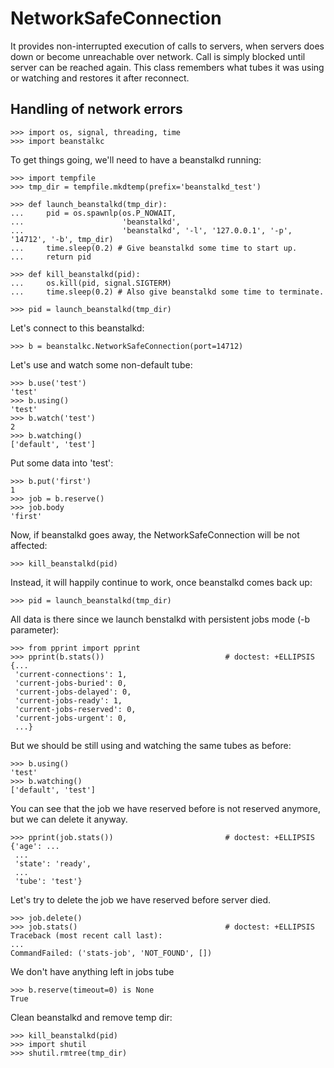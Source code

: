 NetworkSafeConnection
==================

It provides non-interrupted execution of calls to servers, when servers does down
or become unreachable over network. Call is simply blocked until server can be reached again.
This class remembers what tubes it was using or watching and restores it after reconnect.



Handling of network errors
--------------------------

    >>> import os, signal, threading, time
    >>> import beanstalkc

To get things going, we'll need to have a beanstalkd running:

    >>> import tempfile
    >>> tmp_dir = tempfile.mkdtemp(prefix='beanstalkd_test')

    >>> def launch_beanstalkd(tmp_dir):
    ...     pid = os.spawnlp(os.P_NOWAIT,
    ...                      'beanstalkd',
    ...                      'beanstalkd', '-l', '127.0.0.1', '-p', '14712', '-b', tmp_dir)
    ...     time.sleep(0.2) # Give beanstalkd some time to start up.
    ...     return pid

    >>> def kill_beanstalkd(pid):
    ...     os.kill(pid, signal.SIGTERM)
    ...     time.sleep(0.2) # Also give beanstalkd some time to terminate.

    >>> pid = launch_beanstalkd(tmp_dir)

Let's connect to this beanstalkd:

    >>> b = beanstalkc.NetworkSafeConnection(port=14712)

Let's use and watch some non-default tube:

    >>> b.use('test')
    'test'
    >>> b.using()
    'test'
    >>> b.watch('test')
    2
    >>> b.watching()
    ['default', 'test']

Put some data into 'test':

    >>> b.put('first')
    1
    >>> job = b.reserve()
    >>> job.body
    'first'

Now, if beanstalkd goes away, the NetworkSafeConnection will be not affected:

    >>> kill_beanstalkd(pid)

Instead, it will happily continue to work, once beanstalkd comes back up:

    >>> pid = launch_beanstalkd(tmp_dir)

All data is there since we launch benstalkd with persistent jobs mode (-b parameter):

    >>> from pprint import pprint
    >>> pprint(b.stats())                           # doctest: +ELLIPSIS
    {...
     'current-connections': 1,
     'current-jobs-buried': 0,
     'current-jobs-delayed': 0,
     'current-jobs-ready': 1,
     'current-jobs-reserved': 0,
     'current-jobs-urgent': 0,
     ...}

But we should be still using and watching the same tubes as before:

    >>> b.using()
    'test'
    >>> b.watching()
    ['default', 'test']

You can see that the job we have reserved before is not reserved anymore, but we can delete it anyway.

    >>> pprint(job.stats())                         # doctest: +ELLIPSIS
    {'age': ...
     ...
     'state': 'ready',
     ...
     'tube': 'test'}

Let's try to delete the job we have reserved before server died.

    >>> job.delete()
    >>> job.stats()                                 # doctest: +ELLIPSIS
    Traceback (most recent call last):
    ...
    CommandFailed: ('stats-job', 'NOT_FOUND', [])

We don't have anything left in jobs tube

    >>> b.reserve(timeout=0) is None
    True

Clean beanstalkd and remove temp dir:

    >>> kill_beanstalkd(pid)
    >>> import shutil
    >>> shutil.rmtree(tmp_dir)
